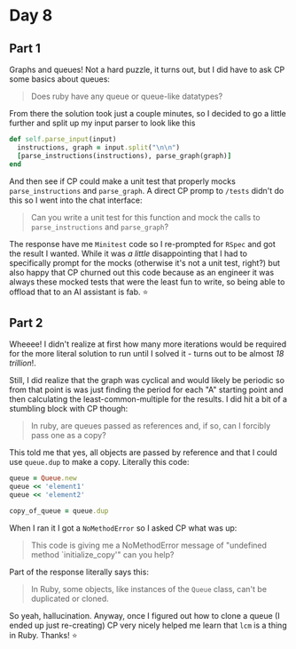 # Day 8

## Part 1

Graphs and queues! Not a hard puzzle, it turns out, but I did have to ask CP some basics about queues:

> Does ruby have any queue or queue-like datatypes?

From there the solution took just a couple minutes, so I decided to go a little further and split up my input parser to look like this

```ruby
def self.parse_input(input)
  instructions, graph = input.split("\n\n")
  [parse_instructions(instructions), parse_graph(graph)]
end
```

And then see if CP could make a unit test that properly mocks `parse_instructions` and `parse_graph`. A direct CP promp
to `/tests` didn't do this so I went into the chat interface:

> Can you write a unit test for this function and mock the calls to `parse_instructions` and `parse_graph`?

The response have me `Minitest` code so I re-prompted for `RSpec` and got the result I wanted. While it was _a little_
disappointing that I had to specifically prompt for the mocks (otherwise it's not a unit test, right?) but also happy
that CP churned out this code because as an engineer it was always these mocked tests that were the least fun to write,
so being able to offload that to an AI assistant is fab. ⭐

## Part 2

Wheeee! I didn't realize at first how many more iterations would be required for the more literal solution to run until
I solved it - turns out to be almost _18 trillion_!.

Still, I did realize that the graph was cyclical and would likely be periodic so from that point is was just finding the
period for each "A" starting point and then calculating the least-common-multiple for the results. I did hit a bit of a
stumbling block with CP though:

> In ruby, are queues passed as references and, if so, can I forcibly pass one as a copy?

This told me that yes, all objects are passed by reference and that I could use `queue.dup` to make a copy. Literally
this code:

```ruby
queue = Queue.new
queue << 'element1'
queue << 'element2'

copy_of_queue = queue.dup
```

When I ran it I got a `NoMethodError` so I asked CP what was up:

> This code is giving me a NoMethodError message of "undefined method `initialize_copy'" can you help?

Part of the response literally says this:

> In Ruby, some objects, like instances of the `Queue` class, can't be duplicated or cloned.

So yeah, hallucination. Anyway, once I figured out how to clone a queue (I ended up just re-creating) CP very nicely
helped me learn that `lcm` is a thing in Ruby. Thanks! ⭐